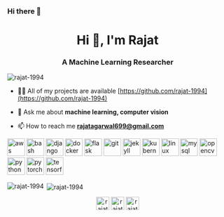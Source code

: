 ### Hi there 👋
<h1 align="center">Hi 👋, I'm Rajat</h1>
<h3 align="center">A Machine Learning Researcher</h3>

<p align="left"> <img src="https://komarev.com/ghpvc/?username=rajat-1994" alt="rajat-1994" /> </p>

- 👨‍💻 All of my projects are available [https://github.com/rajat-1994](https://github.com/rajat-1994)

- 💬 Ask me about **machine learning, computer vision**

- 📫 How to reach me **rajatagarwal699@gmail.com**

<p align="left"><img src="https://devicons.github.io/devicon/devicon.git/icons/amazonwebservices/amazonwebservices-original-wordmark.svg" alt="aws" width="40" height="40"/> <img src="https://www.vectorlogo.zone/logos/gnu_bash/gnu_bash-icon.svg" alt="bash" width="40" height="40"/> <img src="https://devicons.github.io/devicon/devicon.git/icons/django/django-original.svg" alt="django" width="40" height="40"/> <img src="https://devicons.github.io/devicon/devicon.git/icons/docker/docker-original-wordmark.svg" alt="docker" width="40" height="40"/> <img src="https://www.vectorlogo.zone/logos/pocoo_flask/pocoo_flask-icon.svg" alt="flask" width="40" height="40"/> <img src="https://www.vectorlogo.zone/logos/git-scm/git-scm-icon.svg" alt="git" width="40" height="40"/> <img src="https://www.vectorlogo.zone/logos/jekyllrb/jekyllrb-icon.svg" alt="jekyll" width="40" height="40"/> <img src="https://www.vectorlogo.zone/logos/kubernetes/kubernetes-icon.svg" alt="kubernetes" width="40" height="40"/> <img src="https://devicons.github.io/devicon/devicon.git/icons/linux/linux-original.svg" alt="linux" width="40" height="40"/> <img src="https://devicons.github.io/devicon/devicon.git/icons/mysql/mysql-original-wordmark.svg" alt="mysql" width="40" height="40"/> <img src="https://www.vectorlogo.zone/logos/opencv/opencv-icon.svg" alt="opencv" width="40" height="40"/> <img src="https://devicons.github.io/devicon/devicon.git/icons/python/python-original.svg" alt="python" width="40" height="40"/> <img src="https://www.vectorlogo.zone/logos/pytorch/pytorch-icon.svg" alt="pytorch" width="40" height="40"/> <img src="https://www.vectorlogo.zone/logos/tensorflow/tensorflow-icon.svg" alt="tensorflow" width="40" height="40"/></p><p><img align="left" src="https://github-readme-stats.vercel.app/api/top-langs/?username=rajat-1994&layout=compact&hide=html" alt="rajat-1994" /></p>

<p>&nbsp;<img align="center" src="https://github-readme-stats.vercel.app/api?username=rajat-1994&show_icons=true" alt="rajat-1994" /></p>

<p align="center">
<a href="https://twitter.com/rajat_dv" target="blank"><img align="center" src="https://cdn.jsdelivr.net/npm/simple-icons@3.0.1/icons/twitter.svg" alt="rajat_dv" height="30" width="30" /></a>
<a href="https://linkedin.com/in/rajatagarwal94" target="blank"><img align="center" src="https://cdn.jsdelivr.net/npm/simple-icons@3.0.1/icons/linkedin.svg" alt="rajatagarwal94" height="30" width="30" /></a>
<a href="https://kaggle.com/rajat94" target="blank"><img align="center" src="https://cdn.jsdelivr.net/npm/simple-icons@3.0.1/icons/kaggle.svg" alt="rajat94" height="30" width="30" /></a>
</p>
